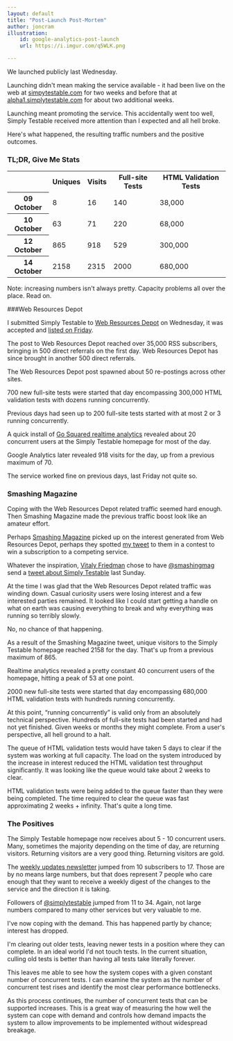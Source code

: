 ```yaml
---
layout: default
title: "Post-Launch Post-Mortem"
author: joncram
illustration:
    id: google-analytics-post-launch
    url: https://i.imgur.com/q5WLK.png

---
```

    
We launched publicly last Wednesday.
    
Launching didn't mean making the service available - it had been live on the web
at [simpytestable.com](https://simplytestable.com/) for two weeks and before that at 
[alpha1.simplytestable.com](http://alpha1.simplytestable.com) for about two additional weeks.

Launching meant promoting the service. This accidentally went too well,
Simply Testable received more attention than I expected and all hell broke.

Here's what happened, the resulting traffic numbers and the positive outcomes.    

### TL;DR, Give Me Stats

<table class="table stats table-striped">
    <tr>
        <td>&nbsp;<!--This cell intentionally left blank. No writing in the margin. Please turn over.--></td>
        <th>Uniques</th>
        <th>Visits</th>
        <th>Full-site Tests</th>
        <th>HTML Validation Tests</th>
    </tr>
    <tr>
        <th>09 October</th>
        <td>8</td>
        <td>16</td>
        <td>140</td>
        <td>38,000</td>
    </tr>
    <tr>
        <th>10 October</th>
        <td>63</td>
        <td>71</td>
        <td>220</td>
        <td>68,000</td>
    </tr>
    <tr>
        <th>12 October</th>
        <td>865</td>
        <td>918</td>
        <td>529</td>
        <td>300,000</td>
    </tr>
    <tr>
        <th>14 October</th>
        <td>2158</td>
        <td>2315</td>
        <td>2000</td>
        <td>680,000</td>
    </tr>
</table>
    
Note: increasing numbers isn't always pretty. Capacity problems all over the place. Read on.    

###Web Resources Depot
    
I submitted Simply Testable to [Web Resources Depot](http://www.webresourcesdepot.com/)
on Wednesday, it was accepted and [listed on Friday](http://www.webresourcesdepot.com/simply-testable-free-automated-site-wide-html-markup-validation/).

The post to Web Resources Depot reached over 35,000 RSS subscribers, bringing in 500 direct referrals
on the first day. Web Resources Depot has since brought in another 500 direct referrals.

The Web Resources Depot post spawned about 50 re-postings across other sites.

700 new full-site tests were started that day encompassing 300,000 HTML validation tests with dozens
running concurrently.

Previous days had seen up to 200 full-site tests started with at most 2 or 3 running concurrently.

A quick install of [Go Squared realtime analytics](https://www.gosquared.com/) revealed
about 20 concurrent users at the Simply Testable homepage for most of the day.

Google Analytics later revealed 918 visits for the day, up from a previous maximum of 70.

The service worked fine on previous days, last Friday not quite so.

### Smashing Magazine
    
Coping with the Web Resources Depot related traffic seemed hard enough.
Then Smashing Magazine made the previous traffic boost look like an amateur effort.

Perhaps [Smashing Magazine](http://www.smashingmagazine.com/) picked up on the interest
generated from Web Resources Depot, perhaps they spotted [my tweet](https://twitter.com/simplytestable/status/256045481283706881)
to them in a contest to win a subscription to a competing service.   
    
Whatever the inspiration, [Vitaly Friedman](http://www.smashingmagazine.com/author/vitaly-friedman/)
chose to have [@smashingmag](https://twitter.com/smashingma) send a 
[tweet about Simply Testable](https://twitter.com/smashingmag/status/257467663071203328) last Sunday.

At the time I was glad that the Web Resources Depot related traffic was
winding down. Casual curiosity users were losing interest and a few interested
parties remained. It looked like I could start getting a handle on what on
earth was causing everything to break and why everything was running so
terribly slowly.

No, no chance of that happening.

As a result of the Smashing Magazine tweet, unique visitors to the Simply
Testable homepage reached 2158 for the day. That's up from a previous
maximum of 865.

Realtime analytics revealed a pretty constant 40 concurrent users of the homepage,
hitting a peak of 53 at one point.

2000 new full-site tests were started that day encompassing 680,000 HTML validation tests with hundreds
running concurrently.

At this point, “running concurrently” is valid only from an
absolutely technical perspective. Hundreds of full-site tests had been started
and had not yet finished. Given weeks or months they might complete. From
a user's perspective, all hell ground to a halt.

The queue of HTML validation tests would have taken 5 days to clear if
the system was working at full capacity. The load on the system introduced
by the increase in interest reduced the HTML validation test throughput
significantly. It was looking like the queue would take about 2 weeks to clear.

HTML validation tests were being added to the queue faster than they were
being completed. The time required to clear the queue was fast approximating
2 weeks + infinity. That's quite a long time.

### The Positives
    
The Simply Testable homepage now receives about 5 - 10 concurrent users.
Many, sometimes the majority depending on the time of day, are returning visitors.
Returning visitors are a very good thing. Returning visitors are gold.

The [weekly updates newsletter](https://simplytestable.us5.list-manage1.com/subscribe?u=ac75e33d993d2b502e333ddd0&amp;id=311aedc7f4)
jumped from 10 subscribers to 17. Those are by no means large numbers, but
that does represent 7 people who care enough that they want to receive
a weekly digest of the changes to the service and the direction it is taking.

Followers of [@simplytestable](https://twitter.com/simplytestable)
jumped from 11 to 34. Again, not large numbers compared to many other services
but very valuable to me.

I've now coping with the demand. This has happened partly by chance; interest
has dropped.

I'm clearing out older tests, leaving newer tests in a position where they
can complete. In an ideal world I'd not touch tests. In the current situation,
culling old tests is better than having all tests take literally forever.

This leaves me able to see how the system copes with a given constant
number of concurrent tests. I can examine the system as the number of
concurrent test rises and identify the most clear performance bottlenecks.

As this process continues, the number of concurrent tests that can be
supported increases. This is a great way of measuring the how well the
system can cope with demand and controls how demand impacts the system
to allow improvements to be implemented without widespread breakage.
